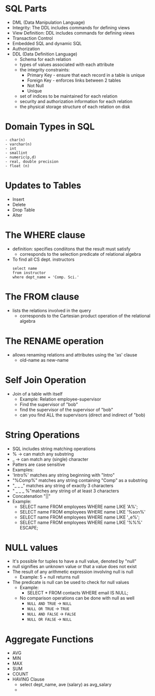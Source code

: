 # SQL Parts
- DML (Data Manipulation Language)
- Integrity: The DDL includes commands for defining views
- View Definition: DDL includes commands for defining views
- Transaction Control
- Embedded SQL and dynamic SQL
- Authorization
- DDL (Data Definition Language)
	- Schema for each relation
	- types of values associated with each attribute
	- the integrity constraints:
		- Primary Key - ensure that each record in a table is unique
		- Foreign Key - enforces links between 2 tables
		- Not Null
		- Unique
	- set of indices to be maintained for each relation
	- security and authorization information for each relation
	- the physical storage structure of each relation on disk
# Domain Types in SQL
	- char(n)
	- varchar(n)
	- int
	- smallint
	- numeric(p,d)
	- real, double precision
	- float (n)
# Updates to Tables
- Insert
- Delete
- Drop Table
- Alter
# The WHERE clause
- definition: specifies condiitons that the result must satisfy
	- corresponds to the selection predicate of relational algebra
- To find all CS dept. instructors
	```
	select name
	from instructor
	where dept_name = 'Comp. Sci.'
	```
# The FROM clause
- lists the relations involved in the query
	- corresponds to the Cartesian product operation of the relational algebra
# The RENAME operation
- allows renaming relations and attributes using the 'as' clause
	- old-name as new-name
# Self Join Operation
- Join of a table with itself
	- Example: Relation employee-supervisor
	- Find the supervisor of "bob"
	- find the supervisor of the supervisor of "bob"
	- can you find ALL the supervisors (direct and indirect of "bob)
# String Operations
- SQL includes string matching operations
- % -> can match any substring
- _ -> can match any (single) character
- Patters are case sensitive
- Examples:
- 'Intro%' matches any string beginning with "Intro"
- "%Comp%" matches any string containing "Comp" as a substring
- "_ _  _" matches any string of exactly 3 characters
- " _ _ _ %"matches any string of at least 3 characters
- Concatenation "||"
- Example:
	- SELECT name FROM employees WHERE name LIKE 'A%';
	- SELECT name FROM employees WHERE name LIKE '%son%'
	- SELECT name FROM employees WHERE name LIKE '_e%';
	- SELECT name FROM employees WHERE name LIKE '%\%%' ESCAPE;
# NULL values
- It's possible for tuples to have a null value, denoted by "null"
- null signifies an unknown value or that a value does not exist
- The result of any arithmetic expression involving null is null
	- Example: 5 + null returns null
- The predicate is null can be used to check for null values
	- Example:
		- SELECT * FROM contacts WHERE email IS NULL;
	- No comparison operations can be done with null as well
		- `NULL AND TRUE` → `NULL`
		- `NULL OR TRUE` → `TRUE`
		- `NULL AND FALSE` → `FALSE`
		- `NULL OR FALSE` → `NULL`
# Aggregate Functions
- AVG
- MIN
- MAX
- SUM
- COUNT
- HAVING Clause
	- select dept_name, ave (salary) as avg_salary
	- 